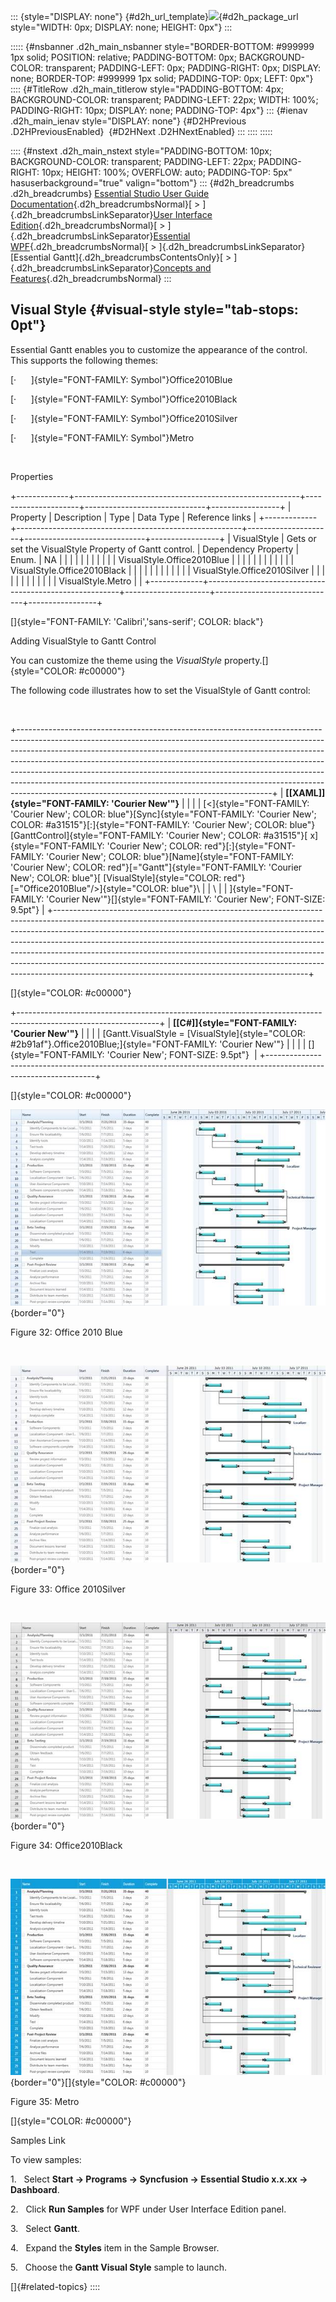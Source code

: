 ::: {style="DISPLAY: none"}
[](ms-xhelp:///?Id=d2h_url_template){#d2h_url_template}![](!package_url!){#d2h_package_url style="WIDTH: 0px; DISPLAY: none; HEIGHT: 0px"}
:::

::::: {#nsbanner .d2h_main_nsbanner style="BORDER-BOTTOM: #999999 1px solid; POSITION: relative; PADDING-BOTTOM: 0px; BACKGROUND-COLOR: transparent; PADDING-LEFT: 0px; PADDING-RIGHT: 0px; DISPLAY: none; BORDER-TOP: #999999 1px solid; PADDING-TOP: 0px; LEFT: 0px"}
:::: {#TitleRow .d2h_main_titlerow style="PADDING-BOTTOM: 4px; BACKGROUND-COLOR: transparent; PADDING-LEFT: 22px; WIDTH: 100%; PADDING-RIGHT: 10px; DISPLAY: none; PADDING-TOP: 4px"}
::: {#ienav .d2h_main_ienav style="DISPLAY: none"}
[](ms-xhelp:///?Id=572fb77c-89f7-45ce-a0c3-d9935f50351c){#D2HPrevious .D2HPreviousEnabled}  [](ms-xhelp:///?Id=394146cf-d0e0-4bd7-b422-f67617342818){#D2HNext .D2HNextEnabled}
:::
::::
:::::

:::: {#nstext .d2h_main_nstext style="PADDING-BOTTOM: 10px; BACKGROUND-COLOR: transparent; PADDING-LEFT: 22px; PADDING-RIGHT: 10px; HEIGHT: 100%; OVERFLOW: auto; PADDING-TOP: 5px" hasuserbackground="true" valign="bottom"}
::: {#d2h_breadcrumbs .d2h_breadcrumbs}
[Essential Studio User Guide Documentation](ms-xhelp:///?Id=12457748-09e3-4d74-a240-8e049cedf030){.d2h_breadcrumbsNormal}[ \> ]{.d2h_breadcrumbsLinkSeparator}[User Interface Edition](ms-xhelp:///?Id=c29296b7-531c-413b-a0ec-488ca1f7f669){.d2h_breadcrumbsNormal}[ \> ]{.d2h_breadcrumbsLinkSeparator}[Essential WPF](ms-xhelp:///?Id=7f4f82c5-151c-4262-94d0-75c4626c77bc){.d2h_breadcrumbsNormal}[ \> ]{.d2h_breadcrumbsLinkSeparator}[Essential Gantt]{.d2h_breadcrumbsContentsOnly}[ \> ]{.d2h_breadcrumbsLinkSeparator}[Concepts and Features](ms-xhelp:///?Id=b8172a4a-8718-4370-8781-8351a2959492){.d2h_breadcrumbsNormal}
:::

## Visual Style {#visual-style style="tab-stops: 0pt"}

Essential Gantt enables you to customize the appearance of the control. This supports the following themes:

[·      ]{style="FONT-FAMILY: Symbol"}Office2010Blue

[·      ]{style="FONT-FAMILY: Symbol"}Office2010Black

[·      ]{style="FONT-FAMILY: Symbol"}Office2010Silver

[·      ]{style="FONT-FAMILY: Symbol"}Metro

 

Properties

+-------------+--------------------------------------------------------+---------------------+------------------------------+-----------------+
| Property    | Description                                            | Type                | Data Type                    | Reference links |
+-------------+--------------------------------------------------------+---------------------+------------------------------+-----------------+
| VisualStyle | Gets or set the VisualStyle Property of Gantt control. | Dependency Property | Enum.                        | NA              |
|             |                                                        |                     |                              |                 |
|             |                                                        |                     | VisualStyle.Office2010Blue   |                 |
|             |                                                        |                     |                              |                 |
|             |                                                        |                     | VisualStyle.Office2010Black  |                 |
|             |                                                        |                     |                              |                 |
|             |                                                        |                     | VisualStyle.Office2010Silver |                 |
|             |                                                        |                     |                              |                 |
|             |                                                        |                     | VisualStyle.Metro            |                 |
+-------------+--------------------------------------------------------+---------------------+------------------------------+-----------------+

[]{style="FONT-FAMILY: 'Calibri','sans-serif'; COLOR: black"} 

Adding VisualStyle to Gantt Control

You can customize the theme using the *VisualStyle* property.[]{style="COLOR: #c00000"}

The following code illustrates how to set the VisualStyle of Gantt control:

 

+---------------------------------------------------------------------------------------------------------------------------------------------------------------------------------------------------------------------------------------------------------------------------------------------------------------------------------------------------------------------------------------------------------------------------------------------------------------------------------------------------------------------------------------------------+
| **[\[XAML\]]{style="FONT-FAMILY: 'Courier New'"}**                                                                                                                                                                                                                                                                                                                                                                                                                                                                                                |
|                                                                                                                                                                                                                                                                                                                                                                                                                                                                                                                                                   |
| [\<]{style="FONT-FAMILY: 'Courier New'; COLOR: blue"}[Sync]{style="FONT-FAMILY: 'Courier New'; COLOR: #a31515"}[:]{style="FONT-FAMILY: 'Courier New'; COLOR: blue"}[GanttControl]{style="FONT-FAMILY: 'Courier New'; COLOR: #a31515"}[ x]{style="FONT-FAMILY: 'Courier New'; COLOR: red"}[:]{style="FONT-FAMILY: 'Courier New'; COLOR: blue"}[Name]{style="FONT-FAMILY: 'Courier New'; COLOR: red"}[=\"Gantt\"]{style="FONT-FAMILY: 'Courier New'; COLOR: blue"}[ [VisualStyle]{style="COLOR: red"}[=\"Office2010Blue\"/\>]{style="COLOR: blue"}\ |
| \                                                                                                                                                                                                                                                                                                                                                                                                                                                                                                                                                 |
| ]{style="FONT-FAMILY: 'Courier New'"}[]{style="FONT-FAMILY: 'Courier New'; FONT-SIZE: 9.5pt"}                                                                                                                                                                                                                                                                                                                                                                                                                                                     |
+---------------------------------------------------------------------------------------------------------------------------------------------------------------------------------------------------------------------------------------------------------------------------------------------------------------------------------------------------------------------------------------------------------------------------------------------------------------------------------------------------------------------------------------------------+

[]{style="COLOR: #c00000"} 

+-----------------------------------------------------------------------------------------------------------------+
| **[\[C#\]]{style="FONT-FAMILY: 'Courier New'"}**                                                                |
|                                                                                                                 |
| [Gantt.VisualStyle = [VisualStyle]{style="COLOR: #2b91af"}.Office2010Blue;]{style="FONT-FAMILY: 'Courier New'"} |
|                                                                                                                 |
| []{style="FONT-FAMILY: 'Courier New'; FONT-SIZE: 9.5pt"}                                                        |
+-----------------------------------------------------------------------------------------------------------------+

[]{style="COLOR: #c00000"} 

![](ImagesExt/image80_33.jpg){border="0"}

Figure 32: Office 2010 Blue

 

![](ImagesExt/image80_34.jpg){border="0"}

Figure 33: Office 2010Silver

 

![](ImagesExt/image80_35.jpg){border="0"}

Figure 34: Office2010Black

 

![](ImagesExt/image80_36.jpg){border="0"}[]{style="COLOR: #c00000"}

Figure 35: Metro

[]{style="COLOR: #c00000"} 

Samples Link

To view samples:

1.   Select **Start -\> Programs -\> Syncfusion -\> Essential Studio x.x.xx -\> Dashboard**.

2.   Click **Run Samples** for WPF under User Interface Edition panel.

3.   Select **Gantt**.

4.   Expand the **Styles** item in the Sample Browser.

5.   Choose the **Gantt Visual Style** sample to launch.

[]{#related-topics}
::::
